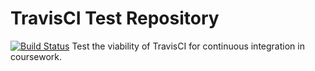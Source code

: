 # TravisCI Test Repository
[![Build Status](https://travis-ci.org/tomkingkong/travis-test.svg?branch=master)](https://travis-ci.org/tomkingkong/travis-test)
Test the viability of TravisCI for continuous integration in coursework.